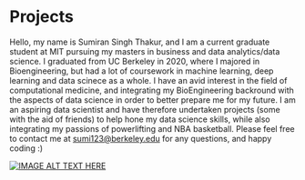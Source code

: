 # Projects
Hello, my name is Sumiran Singh Thakur, and I am a current graduate student at MIT pursuing my masters in business and data analytics/data science.
I graduated from UC Berkeley in 2020, where I majored in Bioengineering, but had a lot of coursework in machine learning, deep learning and data scinece as a whole.
I have an avid interest in the field of computational medicine, and integrating my BioEngineering backround with the 
aspects of data science in order to better prepare me for my future. I am an aspiring data scientist and have therefore
undertaken projects (some with the aid of friends) to help hone my data science skills, while also integrating my passions
of powerlifting and NBA basketball. Please feel free to contact me at sumi123@berkeley.edu for any questions, and happy coding :)

[![IMAGE ALT TEXT HERE](http://img.youtube.com/vi/mXZxo5RAhfI/0.jpg)](http://www.youtube.com/watch?v=mXZxo5RAhfI)


